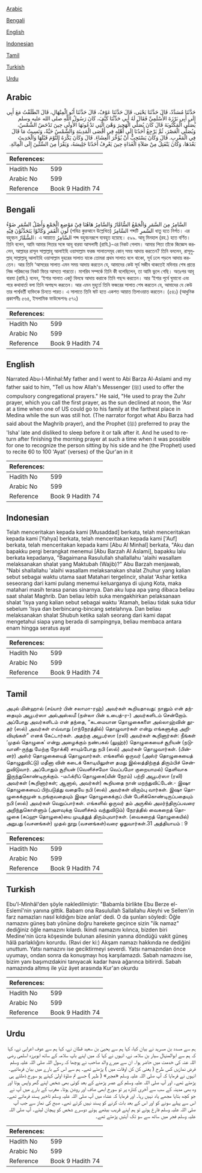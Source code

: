 [Arabic](#arabic)

[Bengali](#bengali)

[English](#english)

[Indonesian](#indonesian)

[Tamil](#tamil)

[Turkish](#turkish)

[Urdu](#urdu)

## Arabic


<div dir="rtl" lang="ar" style={{fontSize:'larger',backgroundColor:'#f8f9fa',padding:20}}>
حَدَّثَنَا مُسَدَّدٌ، قَالَ حَدَّثَنَا يَحْيَى، قَالَ حَدَّثَنَا عَوْفٌ، قَالَ حَدَّثَنَا أَبُو الْمِنْهَالِ، قَالَ انْطَلَقْتُ مَعَ أَبِي إِلَى أَبِي بَرْزَةَ الأَسْلَمِيِّ فَقَالَ لَهُ أَبِي حَدِّثْنَا كَيْفَ، كَانَ رَسُولُ اللَّهِ صلى الله عليه وسلم يُصَلِّي الْمَكْتُوبَةَ قَالَ كَانَ يُصَلِّي الْهَجِيرَ وَهْىَ الَّتِي تَدْعُونَهَا الأُولَى حِينَ تَدْحَضُ الشَّمْسُ، وَيُصَلِّي الْعَصْرَ، ثُمَّ يَرْجِعُ أَحَدُنَا إِلَى أَهْلِهِ فِي أَقْصَى الْمَدِينَةِ وَالشَّمْسُ حَيَّةٌ، وَنَسِيتُ مَا قَالَ فِي الْمَغْرِبِ‏.‏ قَالَ وَكَانَ يَسْتَحِبُّ أَنْ يُؤَخِّرَ الْعِشَاءَ‏.‏ قَالَ وَكَانَ يَكْرَهُ النَّوْمَ قَبْلَهَا وَالْحَدِيثَ بَعْدَهَا، وَكَانَ يَنْفَتِلُ مِنْ صَلاَةِ الْغَدَاةِ حِينَ يَعْرِفُ أَحَدُنَا جَلِيسَهُ، وَيَقْرَأُ مِنَ السِّتِّينَ إِلَى الْمِائَةِ‏.‏
</div>
<div style={{backgroundColor:'#f8f9fa',padding:20, marginBottom: 10}}><table> <thead> <tr> <th>References:</th> <th></th> </tr> </thead> <tbody><tr><td>Hadith No</td><td>599</td></tr><tr><td>Arabic No</td><td>599</td></tr><tr><td>Reference</td><td>Book 9 Hadith 74</td></tr></tbody></table></div>

## Bengali


<div dir="ltr" lang="bn" style={{fontSize:'larger',backgroundColor:'#f8f9fa',padding:20}}>
السَّامِرُ مِنَ السَّمَرِ وَالْجَمْعُ السُّامَّارُ وَالسَّامِرُ هَاهُنَا فِيْ مَوْضِعِ الْجَمْعِ وَأَصْلُ السَّمَرِ ضَوْءُ لَونِ الْقَمَرِ وَكَانُوْا يَتَحَدَّثُوْنَ فِيْهِ (পবিত্র কুরআনে উল্লেখিত) السَّامِرُ শব্দটি السَّمرِ ধাতু হতে নির্গত। এর বহুবচন السُّمَّارُ। এ আয়াতে السَّامِرُ শব্দ বহুবচনরূপে ব্যবহৃত হয়েছে। ৫৯৯. আবূ মিনহাল (রহ.) হতে বর্ণিত। তিনি বলেন, আমি আমার পিতার সঙ্গে আবূ বারযা আসলামী (রাযি.)-এর নিকট গেলাম। আমার পিতা তাঁকে জিজ্ঞেস করলেন, আল্লাহর রাসূল সাল্লাল্লাহু আলাইহি ওয়াসাল্লাম ফরজ সালাতসমূহ কোন্ সময় আদায় করতেন? তিনি বললেন, রাসূলুল্লাহ্ সাল্লাল্লাহু আলাইহি ওয়াসাল্লাম যুহরের সালাত যাকে তোমরা প্রথম সালাত বলে থাকো, সূর্য ঢলে পড়লে আদায় করতেন। আর তিনি ‘আসরের সালাত এমন সময় আদায় করতেন যে, আমাদের কেউ সূর্য সজীব থাকতেই মদিনার শেষ প্রান্তে নিজ পরিজনের নিকট ফিরে আসতে পারতো। মাগরিব সম্পর্কে তিনি কী বলেছিলেন, তা আমি ভুলে গেছি। অতঃপর আবূ বারযা (রাযি.) বলেন, ‘ইশার সালাত একটু বিলম্বে আদায় করাকে তিনি পছন্দ করতেন। আর ‘ইশার পূর্বে ঘুমানো এবং পরে কথাবার্তা বলা তিনি অপছন্দ করতেন। আর এমন মুহূর্তে তিনি ফজরের সালাত শেষ করতেন যে, আমাদের যে কেউ তার পার্শ্ববর্তী ব্যক্তিকে চিনতে পারত। এ সালাতে তিনি ষাট হতে একশত আয়াত তিলাওয়াত করতেন। (৫৪১) (আধুনিক প্রকাশনীঃ ৫৬৪, ইসলামিক ফাউন্ডেশনঃ ৫৭২)
</div>
<div style={{backgroundColor:'#f8f9fa',padding:20, marginBottom: 10}}><table> <thead> <tr> <th>References:</th> <th></th> </tr> </thead> <tbody><tr><td>Hadith No</td><td>599</td></tr><tr><td>Arabic No</td><td>599</td></tr><tr><td>Reference</td><td>Book 9 Hadith 74</td></tr></tbody></table></div>

## English


<div dir="ltr" lang="en" style={{fontSize:'larger',backgroundColor:'#f8f9fa',padding:20}}>
Narrated Abu-l-Minhal:My father and I went to Abi Barza Al-Aslami and my father said to him, "Tell us how Allah's Messenger (ﷺ) used to offer the compulsory congregational prayers." He said, "He used to pray the Zuhr prayer, which you call the first prayer, as the sun declined at noon, the 'Asr at a time when one of US could go to his family at the farthest place in Medina while the sun was still hot. (The narrator forgot what Abu Barza had said about the Maghrib prayer), and the Prophet (ﷺ) preferred to pray the 'Isha' late and disliked to sleep before it or talk after it. And he used to return after finishing the morning prayer at such a time when it was possible for one to recognize the person sitting by his side and he (the Prophet) used to recite 60 to 100 'Ayat' (verses) of the Qur'an in it
</div>
<div style={{backgroundColor:'#f8f9fa',padding:20, marginBottom: 10}}><table> <thead> <tr> <th>References:</th> <th></th> </tr> </thead> <tbody><tr><td>Hadith No</td><td>599</td></tr><tr><td>Arabic No</td><td>599</td></tr><tr><td>Reference</td><td>Book 9 Hadith 74</td></tr></tbody></table></div>

## Indonesian


<div dir="ltr" lang="id" style={{fontSize:'larger',backgroundColor:'#f8f9fa',padding:20}}>
Telah menceritakan kepada kami [Musaddad] berkata, telah menceritakan kepada kami [Yahya] berkata, telah menceritakan kepada kami ['Auf] berkata, telah menceritakan kepada kami [Abu Al Minhal] berkata, "Aku dan bapakku pergi berangkat menemui [Abu Barzah Al Aslami], bapakku lalu berkata kepadanya, "Bagaimana Rasulullah shallallahu 'alaihi wasallam melaksanakan shalat yang Maktubah (Wajib)?" Abu Barzah menjawab, "Nabi shallallahu 'alaihi wasallam melaksanakan shalat Zhuhur yang kalian sebut sebagai waktu utama saat Matahari tergelincir, shalat 'Ashar ketika seseorang dari kami pulang menemui keluarganya di ujung Kota, maka matahari masih terasa panas sinarnya. Dan aku lupa apa yang dibaca beliau saat shalat Maghrib. Dan beliau lebih suka mengakhirkan pelaksanaan shalat 'Isya yang kalian sebut sebagai waktu 'Atamah, beliau tidak suka tidur sebelum 'Isya dan berbincang-bincang setelahnya. Dan beliau melaksanakan shalat Shubuh ketika salah seorang dari kami dapat mengetahui siapa yang berada di sampingnya, beliau membaca antara enam hingga seratus ayat
</div>
<div style={{backgroundColor:'#f8f9fa',padding:20, marginBottom: 10}}><table> <thead> <tr> <th>References:</th> <th></th> </tr> </thead> <tbody><tr><td>Hadith No</td><td>599</td></tr><tr><td>Arabic No</td><td>599</td></tr><tr><td>Reference</td><td>Book 9 Hadith 74</td></tr></tbody></table></div>

## Tamil


<div dir="ltr" lang="ta" style={{fontSize:'larger',backgroundColor:'#f8f9fa',padding:20}}>
அபுல் மின்ஹால் (சய்யார் பின் சலாமா-ரஹ்) அவர்கள் கூறியதாவது: நானும் என் தந்தையும் அபூபர்ஸா அல்அஸ்லமீ (நள்லா பின் உபைத்-ர-) அவர்களிடம் சென்றோம். அப்போது அவர்களிடம் என் தந்தை, “கடமையான தொழுகைகளை அல்லாஹ்வின் தூதர் (ஸல்) அவர்கள் எவ்வாறு (எந்நேரத்தில்) தொழுவார்கள் என்று எங்களுக்கு அறிவியுங்கள்” எனக் கேட்டார்கள். அதற்கு அபூபர்ஸா (ரலி) அவர்கள் கூறினார்கள்: நீங்கள் ‘முதல் தொழுகை’ என்று அழைக்கும் நண்பகல் (லுஹ்ர்) தொழுகையைச் சூரியன் (நடுவானி-ருந்து மேற்கு நோக்கி) சாயும்போது நபி (ஸல்) அவர்கள் தொழுவார்கள். (பின்னர்) அஸ்ர் தொழுகையைத் தொழுவார்கள். எங்களில் ஒருவர் (அஸ்ர் தொழுகையைத் தொழுதுவிட்டு) மதீனா வின் கடைக் கோடியிலுள்ள தமது இல்லத்திற்குத் திரும்பிச் சென்றுவிடுவார். அப்போதும் சூரியன் (வெளிச்சமோ வெப்பமோ குறையாமல்) தெளிவாக இருந்துகொண்டிருக்கும். -மஃக்ரிப் தொழுகை(யின் நேரம்) பற்றி அபூபர்ஸா (ரலி) அவர்கள் (கூறினார்கள்; ஆனால், அவர்கள்) கூறியதை நான் மறந்துவிட்டேன்.- இஷா தொழுகையைப் பிற்படுத்து வதையே நபி (ஸல்) அவர்கள் விரும்பு வார்கள். இஷா தொழுகைக்குமுன் உறங்குவதையும் இஷா தொழுகைக்குப் பின் பேசிக்கொண்டிருப்பதையும் நபி (ஸல்) அவர்கள் வெறுப்பார்கள். எங்களில் ஒருவர் தம் அருகில் அமர்ந்திருப்பவரை அறிந்துகொள்ளும் (அளவுக்கு வெளிச்சம் வந்துவிடும்) நேரத்தில் வைகறைத் தொழுகை (சுப்ஹு தொழுகை)யை முடித்துத் திரும்புவார்கள். (வைகறைத் தொழுகையில்) அறுபது (வசனங்கள்) முதல் நூறு (வசனங்கள்)வரை ஓதுவார்கள்.31 அத்தியாயம் : 9
</div>
<div style={{backgroundColor:'#f8f9fa',padding:20, marginBottom: 10}}><table> <thead> <tr> <th>References:</th> <th></th> </tr> </thead> <tbody><tr><td>Hadith No</td><td>599</td></tr><tr><td>Arabic No</td><td>599</td></tr><tr><td>Reference</td><td>Book 9 Hadith 74</td></tr></tbody></table></div>

## Turkish


<div dir="ltr" lang="tr" style={{fontSize:'larger',backgroundColor:'#f8f9fa',padding:20}}>
Ebu'l-Minhâl'den şöyle nakledilmiştir: "Babamla birlikte Ebu Berze el-Eslemî'nin yanına gittik. Babam ona Rasulullah Sallallahu Aleyhi ve Sellem'in farz namazları nasıl kıldığını bize anlat' dedi. O da şunları söyledi: Öğle namazını güneş batı yönüne doğru harekete geçince sizin "ilk namaz" dediğiniz öğle namazını kılardı. İkindi namazını kılınca, bizden biri Medine'nin ücra köşesinde bulunan ailesinin yanına döndüğü vakit güneş hâlâ parlaklığını korurdu. (Ravi der ki:) Akşam namazı hakkında ne dediğini unuttum. Yatsı namazını ise geciktirmeyi severdi. Yatsı namazından önce uyumayı, ondan sonra da konuşmayı hoş karşılamazdı. Sabah namazını ise, bizim yanı başımızdakini tanıyacak kadar hava ağarınca bitirirdi. Sabah namazında altmış ile yüz âyet arasında Kur'an okurdu
</div>
<div style={{backgroundColor:'#f8f9fa',padding:20, marginBottom: 10}}><table> <thead> <tr> <th>References:</th> <th></th> </tr> </thead> <tbody><tr><td>Hadith No</td><td>599</td></tr><tr><td>Arabic No</td><td>599</td></tr><tr><td>Reference</td><td>Book 9 Hadith 74</td></tr></tbody></table></div>

## Urdu


<div dir="rtl" lang="ur" style={{fontSize:'larger',backgroundColor:'#f8f9fa',padding:20}}>
ہم سے مسدد بن مسرہد نے بیان کیا، کہا ہم سے یحییٰ بن سعید قطان نے، کہا ہم سے عوف اعرابی نے، کہا کہ ہم سے ابوالمنہال سیار بن سلامہ نے، انہوں نے کہا کہ میں اپنے باپ سلامہ کے ساتھ ابوبرزہ اسلمی رضی اللہ عنہ کی خدمت میں حاضر ہوا۔ ان سے میرے والد صاحب نے پوچھا کہ رسول اللہ صلی اللہ علیہ وسلم فرض نمازیں کس طرح ( یعنی کن کن اوقات میں ) پڑھتے تھے۔ ہم سے اس کے بارے میں بیان فرمائیے۔ انہوں نے فرمایا کہ آپ صلی اللہ علیہ وسلم «هجير» ( ظہر ) جسے تم صلوٰۃ اولیٰ کہتے ہو سورج ڈھلتے ہی پڑھتے تھے۔ اور آپ صلی اللہ علیہ وسلم کے عصر پڑھنے کے بعد کوئی بھی شخص اپنے گھر واپس ہوتا اور وہ بھی مدینہ کے سب سے آخری کنارہ پر تو سورج ابھی صاف اور روشن ہوتا۔ مغرب کے بارے میں آپ نے جو کچھ بتایا مجھے یاد نہیں رہا۔ اور فرمایا کہ عشاء میں آپ صلی اللہ علیہ وسلم تاخیر پسند فرماتے تھے۔ اس سے پہلے سونے کو اور اس کے بعد بات کرنے کو پسند نہیں کرتے تھے۔ صبح کی نماز سے جب آپ صلی اللہ علیہ وسلم فارغ ہوتے تو ہم اپنے قریب بیٹھے ہوئے دوسرے شخص کو پہچان لیتے۔ آپ صلی اللہ علیہ وسلم فجر میں ساٹھ سے سو تک آیتیں پڑھتے تھے۔
</div>
<div style={{backgroundColor:'#f8f9fa',padding:20, marginBottom: 10}}><table> <thead> <tr> <th>References:</th> <th></th> </tr> </thead> <tbody><tr><td>Hadith No</td><td>599</td></tr><tr><td>Arabic No</td><td>599</td></tr><tr><td>Reference</td><td>Book 9 Hadith 74</td></tr></tbody></table></div>